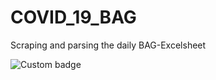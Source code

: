 # COVID_19_BAG
Scraping and parsing the daily BAG-Excelsheet

![Custom badge](https://img.shields.io/endpoint?url=https%3A%2F%2Fraw.githubusercontent.com%2Frsalzer%2FCOVID_19_BAG%2Fmaster%2Fscripts%2Flabel.json)
